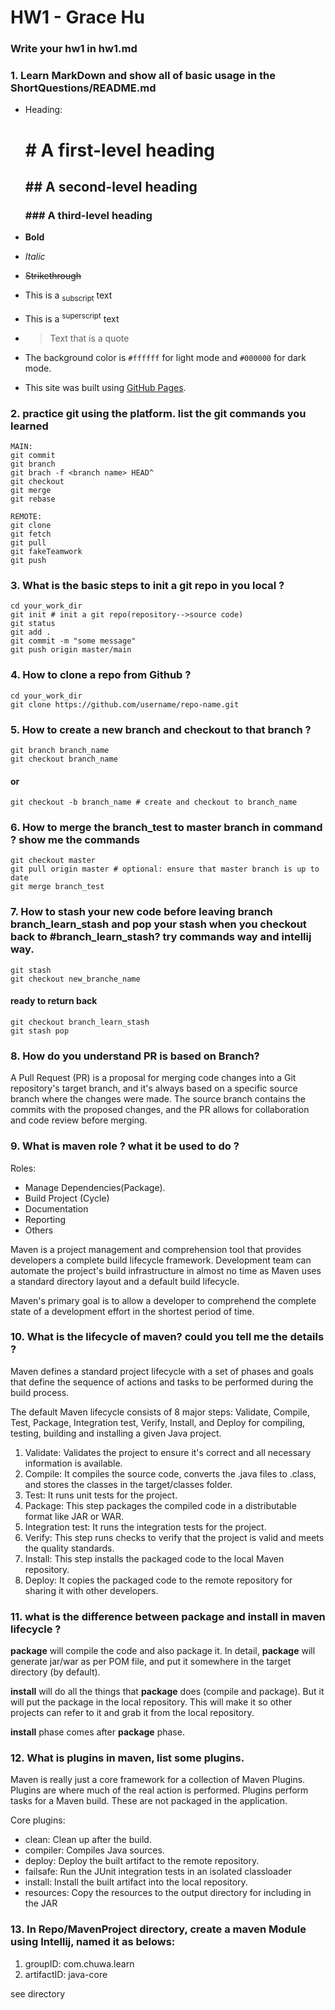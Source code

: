# HW1 - Grace Hu

### **Write your hw1 in hw1.md**

### 1. Learn **MarkDown** and show all of basic usage in the **ShortQuestions/README.md**

- Heading:
    # # A first-level heading
    ## ## A second-level heading
    ### ### A third-level heading

- **Bold**
- *Italic*
- ~~Strikethrough~~
- This is a <sub>subscript</sub> text
- This is a <sup>superscript</sup> text
- > Text that is a quote
- The background color is `#ffffff` for light mode and `#000000` for dark mode.
- This site was built using [GitHub Pages](https://pages.github.com/).

### 2. practice git using the platform. list the git commands you learned
    MAIN:
    git commit
    git branch
    git brach -f <branch name> HEAD^
    git checkout
    git merge
    git rebase
    
    REMOTE:
    git clone
    git fetch
    git pull
    git fakeTeamwork
    git push

### 3. What is the basic steps to init a git repo in you local ?
    cd your_work_dir
    git init # init a git repo(repository-->source code)
    git status
    git add .
    git commit -m "some message"
    git push origin master/main

### 4. How to clone a repo from Github ?
    cd your_work_dir
    git clone https://github.com/username/repo-name.git


### 5. How to create a new branch and checkout to that branch ?
    git branch branch_name
    git checkout branch_name
#### or
    git checkout -b branch_name # create and checkout to branch_name

### 6. How to merge the branch_test to master branch in command ? show me the commands
    git checkout master
    git pull origin master # optional: ensure that master branch is up to date
    git merge branch_test

### 7. How to **stash** your new code before leaving branch branch_learn_stash and pop your stash when you checkout back to **#branch_learn_stash**? try commands way and intellij way.
    git stash
    git checkout new_branche_name
#### ready to return back
    git checkout branch_learn_stash
    git stash pop

### 8. How do you understand PR is based on Branch?
A Pull Request (PR) is a proposal for merging code changes into a Git repository's target branch, and it's always based on a specific source branch where the changes were made. The source branch contains the commits with the proposed changes, and the PR allows for collaboration and code review before merging.

### 9. What is maven role ? what it be used to do ?
Roles:
- Manage Dependencies(Package).
- Build Project (Cycle)
- Documentation
- Reporting
- Others

Maven is a project management and comprehension tool that provides developers a complete build lifecycle framework. Development team can automate the project's build infrastructure in almost no time as Maven uses a standard directory layout and a default build lifecycle.

Maven's primary goal is to allow a developer to comprehend the complete state of a development effort in the shortest period of time.

### 10. What is the lifecycle of maven? could you tell me the details ?

Maven defines a standard project lifecycle with a set of phases and goals that define the sequence of actions and tasks to be performed during the build process. 

The default Maven lifecycle consists of 8 major steps: Validate, Compile, Test, Package, Integration test, Verify, Install, and Deploy for compiling, testing, building and installing a given Java project.

1. Validate: Validates the project to ensure it's correct and all necessary information is available.
2. Compile: It compiles the source code, converts the .java files to .class, and stores the classes in the target/classes folder.
3. Test: It runs unit tests for the project.
4. Package: This step packages the compiled code in a distributable format like JAR or WAR.
5. Integration test: It runs the integration tests for the project.
6. Verify: This step runs checks to verify that the project is valid and meets the quality standards.
7. Install: This step installs the packaged code to the local Maven repository.
8. Deploy: It copies the packaged code to the remote repository for sharing it with other developers.

### 11. what is the difference between package and install in maven lifecycle ?

**package** will compile the code and also package it. In detail, **package** will generate jar/war as per POM file, and put it somewhere in the target directory (by default).

**install** will do all the things that **package** does (compile and package). But it will put the package in the local repository. This will make it so other projects can refer to it and grab it from the local repository.

**install** phase comes after **package** phase.

### 12. What is plugins in maven, list some plugins.
Maven is really just a core framework for a collection of Maven Plugins. Plugins are where much of the real action is performed. Plugins perform tasks for a Maven build. These are not packaged in the application.

Core plugins:
- clean: Clean up after the build.
- compiler:	Compiles Java sources.
- deploy: Deploy the built artifact to the remote repository.
- failsafe:	Run the JUnit integration tests in an isolated classloader
- install: Install the built artifact into the local repository.
- resources: Copy the resources to the output directory for including in the JAR

### 13. In Repo/MavenProject directory, create a maven Module using Intellij, named it as belows:
1. groupID: com.chuwa.learn
2. artifactID: java-core

see directory
